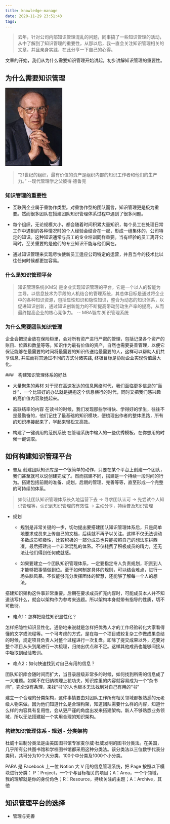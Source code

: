 ```yaml
---
title: knowledge-manage
date: 2020-11-29 23:51:43
tags:
---
```


> 去年，针对公司内部知识管理混乱的问题，同事搞了一些知识管理的活动，从中了解到了知识管理的重要性，从那以后，我一直会关注知识管理相关的文章，并且亲身实践，在此分享一下自己的心得。


文章的开始，我们从为什么需要知识管理开始讲起，初步讲解知识管理的重要性。


## 为什么需要知识管理

![现代管理学之父彼得·德鲁克](https://github.com/michaelzhang02010479/saveimage/blob/338ab6f87f378bb19c0cacebe0534160666e0579/img/%E7%8E%B0%E4%BB%A3%E7%AE%A1%E7%90%86%E5%AD%A6%E4%B9%8B%E7%88%B6%E5%BD%BC%E5%BE%97%C2%B7%E5%BE%B7%E9%B2%81%E5%85%8B.png?raw=true)



> “21世纪的组织，最有价值的资产是组织内部的知识工作者和他们的生产力。” --现代管理学之父彼得·德鲁克

### 知识管理的重要性

- 互联网企业属于重协作类型。对重协作型的团队而言，知识管理更是极为重要。然而很多团队在搭建团队知识管理体系过程中遇到了很多问题。

- 每个组织，无论规模大小，都会随着时间积累大量知识，每个员工在处理日常工作中遇到的各种情况时的个人经验会结合在一起，形成一组集体的，公司特定的知识。这种知识通常与员工的专业培训同样重要。当有经验的员工离开公司时，至关重要的是他们的专业知识不能与他们同在。

- 通过知识管理来实现尽快使新员工适应公司特定的运营，并且当今的技术比以往任何时候都更加容易。

### 什么是知识管理平台

> 知识管理系统(KMS) 是企业实现知识管理的平台，它是一个以人的智能为主导，以信息技术为手段的人机结合的管理系统，其总体目标是通过将企业中的各种知识资源，包括显性知识和隐性知识，整合为动态的知识体系，以促进知识创新，通过知识创新能力的不断提高带动劳动生产率的提高，从而最终提高企业的核心竞争力。 -- MBA智库.知识管理系统

### 为什么需要团队知识管理

企业会把现金放在保险柜里，会对所有资产进行严密的管理，包括记录各个资产的账目、位置和数量等等。知识作为最有价值的资产，自然也需要妥善管理，以便它保证能够在最需要的时间将最需要的知识传送给最需要的人，这样可以帮助人们共享信息, 并进而将其通过不同的方式付诸实践, 终极目标是协助企业实现价值最大化。	

###　构建知识管理体系的好处

- 大量聚焦的素材
对于现在高速发达的信息网络时代，我们面临更多信息的“轰炸”，一个比较好的办法就是拥抱这个信息横行的时代，同时又把我们感兴趣的高价值内容聚拢起来。

- 高联结率的内容
在读书的时候，我们发现那些学得快、学得好的学生，往往不是最勤奋的，他们记住了最基础的知识模块，便梳理出作者的整体思路，所有的知识串接起来了，学起来轻松又高效。

- 构建了一键调用的范例系统
在管理系统中输入的一些优秀模板，在你想用的时候一键调取。


## 如何构建知识管理平台

- 普及
创建团队知识库是一个很简单的动作，只要在某个平台上创建一个团队，我们甚至就可以说创建完成了。然而搭建不同，搭建是一个持续一段时间的行为。搭建包括前期的准备、规划，后期的管理、完善等等，直至形成一个完整的可持续的体系。

> 如何让团队知识管理体系长久地运营下去 -> 寻求团队认可 -> 先尝试个人知识管理等，认识到知识管理的有效性 -> 主动分享，持续普及知识管理

- 规划

  - 规划是非常关键的一步，切勿提出要搭建团队知识管理体系后，只是简单地要求成员来上传自己的文档，后续就不再予以关注。这样不仅无法调动多数成员积极性，比较积极的一部分成员也只能按照自己的想法东拼西凑，最后搭建出一个非常混乱的体系。不仅耗费了积极成员的精力，还无法让他们得到任何成就感。

  - 如果要建立一个团队知识管理体系，一定要指定专人负责规划，职责到人才能够把事情做到位。至于如何制定具体的规则，可以结合难点，进行一场头脑风暴。不仅能够充分发挥团体的智慧，还能够了解每一个人的想法。

搭建知识架构这件事非常重要。后期在要求成员扩充内容时，可能成员本人并不知道该写什么，就会以架构作为参考来选题。所以架构本身就带有指导的性质，切不可敷衍。

- 难点1：怎样把隐性知识显性化？

怎样把隐性知识显性化，通俗地来说就是怎样把优秀人才的工作经验转化大家看得懂的文字或流程等。一个可考虑的方式，是在每一个项目或较复杂工作做成果总结的时候，规定项目负责人对整个过程进行一次复盘。即除了提交成果以外，还要对整个项目从头到尾进行一次梳理，归纳出优点和不足。这样其他成员也能够间接从中吸取到经验教训。

- 难点2：如何快速找到对自己有用的信息？

团队知识库会随时间而扩大，当目录层级非常多的时候，如何找到所需的信息成了一大难题。如果不在归纳梳理上花功夫，知识库里的内容就容易成为一个“杂书间”，完全没有条理，来找“书”的人也根本无法找到对自己有用的“书”

建立一个合理的分类架构，这件事情要由对团队工作所有相关领域都极熟悉的元老级人物来做。因为他们知道什么是合理构架，知道团队需要什么样的内容，知道什么样的内容具有复用性，会从更严谨的角度出发来搭建架构。新人不够熟悉业务领域，所以无法搭建起一个实用合理的知识架构。

### 构建知识管理体系 - 规划 - 分类架构
杜威十进制分类法是由美国图书馆专家麦尔威·杜威发明的图书分类法。在美国，几乎所有公共图书馆和学校图书馆都采用这种分类法。该分类法以三位数字代表分类码，共可分为10个大分类、100个中分类及1000个小分类。

PARA 是 Facebook 上一位 Notion 大 V 用的信息管理系统，把 Page 按照以下模块进行分类： P：Project，一个个与目标相关的项目；A：Area，一个个领域，我的理解就是你的身份角色；R：Resource，持续关注的主题；A：Archive，其他


## 知识管理平台的选择







- 管理与完善





## 
